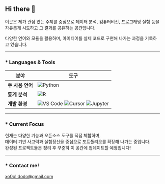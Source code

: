 ## Hi there 👋

이곳은 제가 관심 있는 주제를 중심으로 데이터 분석, 컴퓨터비전, 프로그래밍 실험 등을 자유롭게 시도하고 그 결과를 공유하는 공간입니다.

다양한 언어와 모듈을 활용하며, 아이디어를 실제 코드로 구현해 나가는 과정을 기록하고 있습니다.

---

### * Languages & Tools

| 분야 | 도구 |
|------|------|
| **주 사용 언어** | ![Python](https://img.shields.io/badge/Python-3776AB?style=for-the-badge&logo=python&logoColor=ffdd54) |
| **통계 분석** | ![R](https://img.shields.io/badge/R-276DC3?style=for-the-badge&logo=r&logoColor=white) |
| **개발 환경** | ![VS Code](https://img.shields.io/badge/VS%20Code-0078D4?style=for-the-badge&logo=visualstudiocode&logoColor=white) ![Cursor](https://img.shields.io/badge/Cursor-3A3A3A?style=for-the-badge&logo=cursor&logoColor=white) ![Jupyter](https://img.shields.io/badge/Jupyter-F37626?style=for-the-badge&logo=jupyter&logoColor=white) |


---

### * Current Focus
현재는 다양한 기능과 오픈소스 도구를 직접 체험하며,  
데이터 기반 사고력과 실험정신을 중심으로 포트폴리오를 확장해 나가는 중입니다.  
완성된 프로젝트들은 정리 후 꾸준히 이 공간에 업데이트할 예정입니다!

---

### * Contact me!
xo0ol.dodo@gmail.com


<!--
**xo0ol/xo0ol** is a ✨ _special_ ✨ repository because its `README.md` (this file) appears on your GitHub profile.

Here are some ideas to get you started:

- 🔭 I’m currently working on ...
- 🌱 I’m currently learning ...
- 👯 I’m looking to collaborate on ...
- 🤔 I’m looking for help with ...
- 💬 Ask me about ...
- 📫 How to reach me: ...
- 😄 Pronouns: ...
- ⚡ Fun fact: ...
-->
